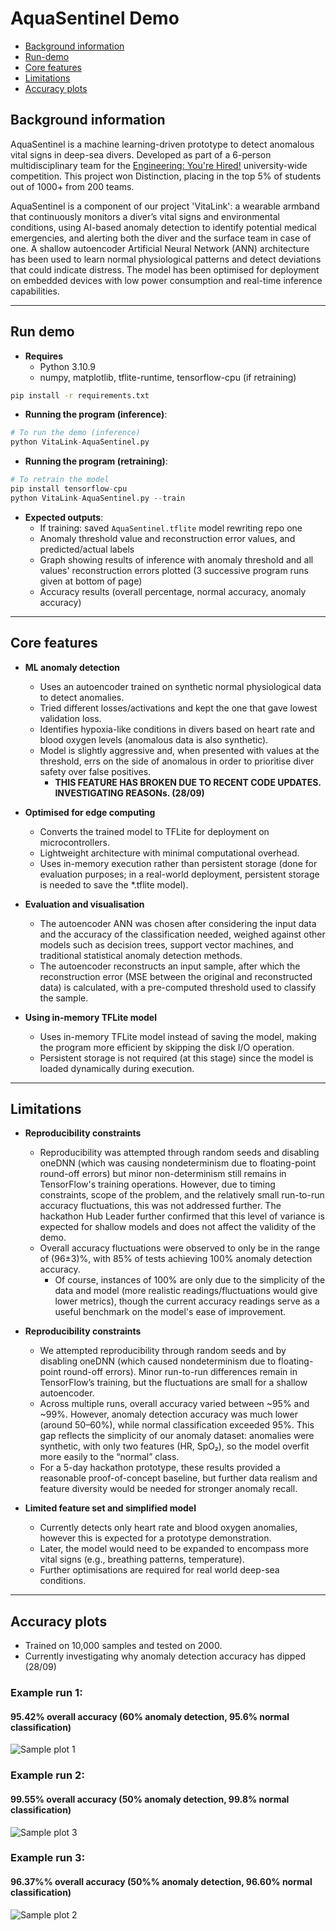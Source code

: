# AquaSentinel Demo

   * [Background information](#background-information)
   * [Run-demo](#run-demo)
   * [Core features](#core-features)
   * [Limitations](#limitations)
   * [Accuracy plots](#accuracy-plots)


## Background information

AquaSentinel is a machine learning-driven prototype to detect anomalous vital signs in deep-sea divers. Developed as part of a 6-person multidisciplinary team for the [Engineering: You're Hired!](https://sheffield.ac.uk/engineering/study/youre-hired) university-wide competition. This project won Distinction, placing in the top 5% of students out of 1000+ from 200 teams.

AquaSentinel is a component of our project 'VitaLink': a wearable armband that continuously monitors a diver’s vital signs and environmental conditions, using AI-based anomaly detection to identify potential medical emergencies, and alerting both the diver and the surface team in case of one. A shallow autoencoder Artificial Neural Network (ANN) architecture has been used to learn normal physiological patterns and detect deviations that could indicate distress. The model has been optimised for deployment on embedded devices with low power consumption and real-time inference capabilities. 

---
## Run demo

- **Requires**
    - Python 3.10.9
    - numpy, matplotlib, tflite-runtime, tensorflow-cpu (if retraining)

```bash
pip install -r requirements.txt
```
 
- **Running the program (inference)**:

```python
# To run the demo (inference)
python VitaLink-AquaSentinel.py
```

- **Running the program (retraining)**:
```python
# To retrain the model
pip install tensorflow-cpu
python VitaLink-AquaSentinel.py --train
```

- **Expected outputs**:
  - If training: saved `AquaSentinel.tflite` model rewriting repo one
  - Anomaly threshold value and reconstruction error values, and predicted/actual labels
  - Graph showing results of inference with anomaly threshold and all values' reconstruction errors plotted (3 successive program runs given at bottom of page)
  - Accuracy results (overall percentage, normal accuracy, anomaly accuracy)

---

## Core features

- **ML anomaly detection**  
  - Uses an autoencoder trained on synthetic normal physiological data to detect anomalies.
  - Tried different losses/activations and kept the one that gave lowest validation loss.
  - Identifies hypoxia-like conditions in divers based on heart rate and blood oxygen levels (anomalous data is also synthetic).
  - Model is slightly aggressive and, when presented with values at the threshold, errs on the side of anomalous in order to prioritise diver safety over false positives.
       - **THIS FEATURE HAS BROKEN DUE TO RECENT CODE UPDATES. INVESTIGATING REASONs. (28/09)**

- **Optimised for edge computing**  
  - Converts the trained model to TFLite for deployment on microcontrollers.
  - Lightweight architecture with minimal computational overhead.
  - Uses in-memory execution rather than persistent storage (done for evaluation purposes; in a real-world deployment, persistent storage is needed to save the *.tflite model).

- **Evaluation and visualisation**
  - The autoencoder ANN was chosen after considering the input data and the accuracy of the classification needed, weighed against other models such as decision trees, support vector machines, and traditional statistical anomaly detection methods.
  - The autoencoder reconstructs an input sample, after which the reconstruction error (MSE between the original and reconstructed data) is calculated, with a pre-computed threshold used to classify the sample.

- **Using in-memory TFLite model**
  - Uses in-memory TFLite model instead of saving the model, making the program more efficient by skipping the disk I/O operation.
  - Persistent storage is not required (at this stage) since the model is loaded dynamically during execution.

---

## Limitations

- **Reproducibility constraints**
  - Reproducibility was attempted through random seeds and disabling oneDNN (which was causing nondeterminism due to floating-point round-off errors) but minor non-determinism still remains in TensorFlow's training operations. However, due to timing constraints, scope of the problem, and the relatively small run-to-run accuracy fluctuations, this was not addressed further. The hackathon Hub Leader further confirmed that this level of variance is expected for shallow models and does not affect the validity of the demo.
  - Overall accuracy fluctuations were observed to only be in the range of (96±3)%, with 85% of tests achieving 100% anomaly detection accuracy.
    - Of course, instances of 100% are only due to the simplicity of the data and model (more realistic readings/fluctuations would give lower metrics), though the current accuracy readings serve as a useful benchmark on the model's ease of improvement.
   
- **Reproducibility constraints**
  - We attempted reproducibility through random seeds and by disabling oneDNN (which caused nondeterminism due to floating-point round-off errors). Minor run-to-run differences remain in TensorFlow’s training, but the fluctuations are small for a shallow autoencoder.
  - Across multiple runs, overall accuracy varied between ~95% and ~99%. However, anomaly detection accuracy was much lower (around 50–60%), while normal classification exceeded 95%. This gap reflects the simplicity of our anomaly dataset: anomalies were synthetic, with only two features (HR, SpO₂), so the model overfit more easily to the “normal” class.
  - For a 5-day hackathon prototype, these results provided a reasonable proof-of-concept baseline, but further data realism and feature diversity would be needed for stronger anomaly recall.


- **Limited feature set and simplified model**  
  - Currently detects only heart rate and blood oxygen anomalies, however this is expected for a prototype demonstration.
  - Later, the model would need to be expanded to encompass more vital signs (e.g., breathing patterns, temperature).
  - Further optimisations are required for real world deep-sea conditions.

---

## Accuracy plots

- Trained on 10,000 samples and tested on 2000.
- Currently investigating why anomaly detection accuracy has dipped (28/09)

### Example run 1: 
#### 95.42% overall accuracy (60% anomaly detection, 95.6% normal classification)
![Sample plot 1](docs/assets/sample-plot-example-1.png)

### Example run 2: 
#### 99.55% overall accuracy (50% anomaly detection, 99.8% normal classification)

![Sample plot 3](docs/assets/sample-plot-example-3.png)

### Example run 3: 
#### 96.37%% overall accuracy (50%% anomaly detection, 96.60% normal classification)
![Sample plot 2](docs/assets/sample-plot-example-2.png)
